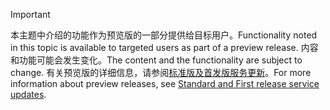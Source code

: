> [!IMPORTANT]
> <span data-ttu-id="f16e5-101">本主题中介绍的功能作为预览版的一部分提供给目标用户。</span><span class="sxs-lookup"><span data-stu-id="f16e5-101">Functionality noted in this topic is available to targeted users as part of a preview release.</span></span> <span data-ttu-id="f16e5-102">内容和功能可能会发生变化。</span><span class="sxs-lookup"><span data-stu-id="f16e5-102">The content and the functionality are subject to change.</span></span> <span data-ttu-id="f16e5-103">有关预览版的详细信息，请参阅[标准版及首发版服务更新](https://docs.microsoft.com/en-us/dynamics365/unified-operations/fin-and-ops/get-started/public-preview-releases)。</span><span class="sxs-lookup"><span data-stu-id="f16e5-103">For more information about preview releases, see [Standard and First release service updates](https://docs.microsoft.com/en-us/dynamics365/unified-operations/fin-and-ops/get-started/public-preview-releases).</span></span>
